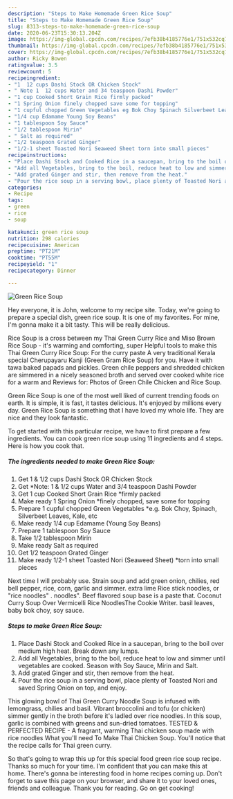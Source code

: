 ```yaml
---
description: "Steps to Make Homemade Green Rice Soup"
title: "Steps to Make Homemade Green Rice Soup"
slug: 8313-steps-to-make-homemade-green-rice-soup
date: 2020-06-23T15:30:13.204Z
image: https://img-global.cpcdn.com/recipes/7efb38b4185776e1/751x532cq70/green-rice-soup-recipe-main-photo.jpg
thumbnail: https://img-global.cpcdn.com/recipes/7efb38b4185776e1/751x532cq70/green-rice-soup-recipe-main-photo.jpg
cover: https://img-global.cpcdn.com/recipes/7efb38b4185776e1/751x532cq70/green-rice-soup-recipe-main-photo.jpg
author: Ricky Bowen
ratingvalue: 3.5
reviewcount: 5
recipeingredient:
- "1  12 cups Dashi Stock OR Chicken Stock"
- " Note 1  12 cups Water and 34 teaspoon Dashi Powder"
- "1 cup Cooked Short Grain Rice firmly packed"
- "1 Spring Onion finely chopped save some for topping"
- "1 cupful chopped Green Vegetables eg Bok Choy Spinach Silverbeet Leaves Kale etc"
- "1/4 cup Edamame Young Soy Beans"
- "1 tablespoon Soy Sauce"
- "1/2 tablespoon Mirin"
- " Salt as required"
- "1/2 teaspoon Grated Ginger"
- "1/2-1 sheet Toasted Nori Seaweed Sheet torn into small pieces"
recipeinstructions:
- "Place Dashi Stock and Cooked Rice in a saucepan, bring to the boil over medium high heat. Break down any lumps."
- "Add all Vegetables, bring to the boil, reduce heat to low and simmer until vegetables are cooked. Season with Soy Sauce, Mirin and Salt."
- "Add grated Ginger and stir, then remove from the heat."
- "Pour the rice soup in a serving bowl, place plenty of Toasted Nori and saved Spring Onion on top, and enjoy."
categories:
- Recipe
tags:
- green
- rice
- soup

katakunci: green rice soup 
nutrition: 298 calories
recipecuisine: American
preptime: "PT21M"
cooktime: "PT55M"
recipeyield: "1"
recipecategory: Dinner

---
```



![Green Rice Soup](https://img-global.cpcdn.com/recipes/7efb38b4185776e1/751x532cq70/green-rice-soup-recipe-main-photo.jpg)

Hey everyone, it is John, welcome to my recipe site. Today, we're going to prepare a special dish, green rice soup. It is one of my favorites. For mine, I'm gonna make it a bit tasty. This will be really delicious.

Rice Soup is a cross between my Thai Green Curry Rice and Miso Brown Rice Soup - it&#39;s warming and comforting, super Helpful tools to make this Thai Green Curry Rice Soup: For the curry paste A very traditional Kerala special Cherupayaru Kanji (Green Gram Rice Soup) for you. Have it with tawa baked papads and pickles. Green chile peppers and shredded chicken are simmered in a nicely seasoned broth and served over cooked white rice for a warm and Reviews for: Photos of Green Chile Chicken and Rice Soup.

Green Rice Soup is one of the most well liked of current trending foods on earth. It is simple, it is fast, it tastes delicious. It's enjoyed by millions every day. Green Rice Soup is something that I have loved my whole life. They are nice and they look fantastic.


To get started with this particular recipe, we have to first prepare a few ingredients. You can cook green rice soup using 11 ingredients and 4 steps. Here is how you cook that.

<!--inarticleads1-->

##### The ingredients needed to make Green Rice Soup:

1. Get 1 &amp; 1/2 cups Dashi Stock OR Chicken Stock
1. Get  *Note: 1 &amp; 1/2 cups Water and 3/4 teaspoon Dashi Powder
1. Get 1 cup Cooked Short Grain Rice *firmly packed
1. Make ready 1 Spring Onion *finely chopped, save some for topping
1. Prepare 1 cupful chopped Green Vegetables *e.g. Bok Choy, Spinach, Silverbeet Leaves, Kale, etc
1. Make ready 1/4 cup Edamame (Young Soy Beans)
1. Prepare 1 tablespoon Soy Sauce
1. Take 1/2 tablespoon Mirin
1. Make ready  Salt as required
1. Get 1/2 teaspoon Grated Ginger
1. Make ready 1/2-1 sheet Toasted Nori (Seaweed Sheet) *torn into small pieces


Next time I will probably use. Strain soup and add green onion, chilies, red bell pepper, rice, corn, garlic and simmer. extra lime Rice stick noodles, or &#34;rice noodles&#34; . noodles&#34;. Beef flavored soup base is a paste that. Coconut Curry Soup Over Vermicelli Rice NoodlesThe Cookie Writer. basil leaves, baby bok choy, soy sauce. 

<!--inarticleads2-->

##### Steps to make Green Rice Soup:

1. Place Dashi Stock and Cooked Rice in a saucepan, bring to the boil over medium high heat. Break down any lumps.
1. Add all Vegetables, bring to the boil, reduce heat to low and simmer until vegetables are cooked. Season with Soy Sauce, Mirin and Salt.
1. Add grated Ginger and stir, then remove from the heat.
1. Pour the rice soup in a serving bowl, place plenty of Toasted Nori and saved Spring Onion on top, and enjoy.


This glowing bowl of Thai Green Curry Noodle Soup is infused with lemongrass, chilies and basil. Vibrant broccolini and tofu (or chicken) simmer gently in the broth before it&#39;s ladled over rice noodles. In this soup, garlic is combined with greens and sun-dried tomatoes. TESTED &amp; PERFECTED RECIPE - A fragrant, warming Thai chicken soup made with rice noodles What you&#39;ll need To Make Thai Chicken Soup. You&#39;ll notice that the recipe calls for Thai green curry. 

So that's going to wrap this up for this special food green rice soup recipe. Thanks so much for your time. I'm confident that you can make this at home. There's gonna be interesting food in home recipes coming up. Don't forget to save this page on your browser, and share it to your loved ones, friends and colleague. Thank you for reading. Go on get cooking!
